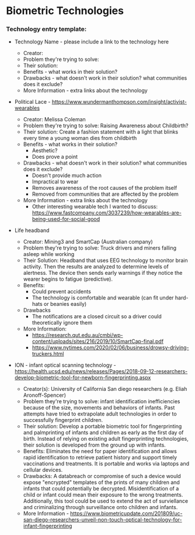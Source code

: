 # Biometric Technologies


### Technology entry template:
- Technology Name - please include a link to the technology here
  - Creator:
  - Problem they're trying to solve:
  - Their solution:
  - Benefits - what works in their solution?
  - Drawbacks - what doesn't work in their solution? what communities does it exclude? 
  - More Information - extra links about the technology


- Political Lace - https://www.wundermanthompson.com/insight/activist-wearables
  - Creator: Melissa Coleman
  - Problem they're trying to solve: Raising Awareness about Childbirth?
  - Their solution: Create a fashion statement with a light that blinks every time a young woman dies from childbirth 
  - Benefits - what works in their solution?
      - Aesthetic?
      - Does prove a point
  - Drawbacks - what doesn't work in their solution? what communities does it exclude? 
      - Doesn't provide much action
      - Impractical to wear
      - Removes awareness of the root causes of the problem itself
      - Removed from communities that are affected by the problem 
  - More Information - extra links about the technology
      -  Other interesting wearable tech I wanted to discuss: https://www.fastcompany.com/3037239/how-wearables-are-being-used-for-social-good



- Life headband
  - Creator: Mining3 and SmartCap (Australian company)
  - Problem they're trying to solve: Truck drivers and miners falling asleep while working
  - Their Solution: Headband that uses EEG technology to monitor brain activity.  Then the results are analyzed to determine levels of alertness.  The device then sends early warnings if they notice the wearer begins to fatigue (predictive).
  - Benefits:
      - Could prevent accidents
      - The technology is comfortable and wearable (can fit under hard-hats or beanies easily)   
  - Drawbacks
    - The notifications are a closed circuit so a driver could theoretically ignore them
  - More Information: 
    - https://research.qut.edu.au/cmbi/wp-content/uploads/sites/216/2019/10/SmartCap-final.pdf
    - https://www.nytimes.com/2020/02/06/business/drowsy-driving-truckers.html 

 
 
- ION - infant optical scanning technology - https://health.ucsd.edu/news/releases/Pages/2018-09-12-researchers-develop-biometric-tool-for-newborn-fingerprinting.aspx

  - Creator(s): University of California San diego researchers (e.g. Eliah Aronoff-Spencer)
  - Problem they're trying to solve: infant identification inefficiencies because of the size, movements and behaviors of infants. Past attempts have tried to extrapolate adult technologies in order to successfully fingerprint children. 
  - Their solution: Develop a portable biometric tool for fingerprinting and palmprinting of infants and children as early as the first day of birth. Instead of relying on existing adult fingerprinting technologies, their solution is developed from the ground up with infants.
  - Benefits: Eliminates the need for paper identification and allows rapid identification to retrieve patient history and support timely vaccinations and treatments. It is portable and works via laptops and cellular devices.
  - Drawbacks: A databreach or compromise of such a device would expose "encrypted" templates of the prints of many children and infants that could potentially be decrypted. Misidentification of a child or infant could mean their exposure to the wrong treatments. Additionally, this tool could be used to extend the act of surviellance and criminalizing through surveillance onto children and infants.
  - More Information - https://www.biometricupdate.com/201809/uc-san-diego-researchers-unveil-non-touch-optical-technology-for-infant-fingerprinting

